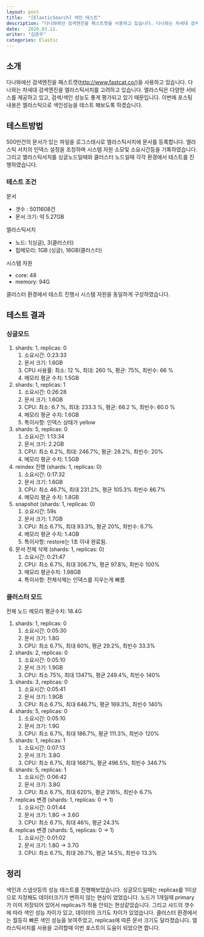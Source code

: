 ```yaml
---
layout: post
title:  "[ElasticSearch] 색인 테스트"
description: "다나와에선 검색엔진을 패스트캣을 사용하고 있습니다. 다나와는 차세대 검색엔진을 엘라스틱서치를 고려하고 있습니다. 엘라스틱은 다양한 서비스를 제공하고 있고, 검색/색인 성능도 좋게 평가되고 있기 때문입니다. 이번에 포스팅 내용은 엘라스틱으로 색인성능을 테스트 해보도록 하겠습니다."
date:   2020.03.11.
writer: "김준우"
categories: Elastic
---
```


## 소개

다나와에선 검색엔진을 패스트캣(http://www.fastcat.co/)을 사용하고 있습니다. 다나와는 차세대 검색엔진을 엘라스틱서치를 고려하고 있습니다. 엘라스틱은 다양한 서비스를 제공하고 있고, 검색/색인 성능도 좋게 평가되고 있기 때문입니다. 이번에 포스팅 내용은 엘라스틱으로 색인성능을 테스트 해보도록 하겠습니다.

## 테스트방법

500만건의 문서가 있는 파일을 로그스태시로 엘라스틱서치에 문서를 등록합니다.  엘라스틱 서치의 인덱스 설정을 조정하며 시스템 자원 소모및 소요시간등을 기록하였습니다. 그리고 엘라스틱서치를 싱글노드일때와  클러스터 노드일때 각각 환경에서 테스트를 진행하였습니다.

### 테스트 조건

문서

- 갯수 : 5011608건
- 문서 크기: 약 5.27GB

엘라스틱서치 

- 노드: 1(싱글), 3(클러스터)
- 힙메모리: 1GB (싱글), 16GB(클러스터)

시스템 자원 

- core:  48
- memory: 94G

클러스터 환경에서 테스트 진행시 시스템 자원을 동일하게 구성하였습니다.

## 테스트 결과

### 싱글모드

1. shards: 1, replicas: 0
    1. 소요시간:  0:23:33
    2. 문서 크기: 1.6GB
    3. CPU 사용률: 최소: 12 %, 최대: 260 %, 평균: 75%, 최빈수: 66 %
    4. 메모리 평균 수치: 1.5GB 
2. shards: 1, replicas: 1
    1. 소요시간:  0:26:28
    2. 문서 크기: 1.6GB
    3. CPU: 최소: 6.7 %, 최대: 233.3 %, 평균: 66.2 %, 최빈수: 60.0 %
    4. 메모리 평균 수치: 1.6GB
    5. 특이사항: 인덱스 상태가 yellow
3. shards: 5, replicas: 0
    1. 소요시간: 1:13:34
    2. 문서 크기: 2.2GB
    3. CPU: 최소 6.2%, 최대: 246.7%, 평균: 28.2%, 최빈수: 20%
    4. 메모리 평균 수치: 1.5GB
4. reindex 진행 (shards: 1, replicas: 0)
    1. 소요시간: 0:17:32
    2. 문서 크기: 1.6GB
    3. CPU: 최소 46.7%, 최대 231.2%, 평균 105.3% 최빈수 86.7% 
    4. 메모리 평균 수치:  1.8GB
5. snapshot (shards: 1, replicas: 0)
    1. 소요시간: 59s
    2. 문서 크기: 1.7GB
    3. CPU: 최소 6.7%, 최대 93.3%, 평균 20%, 최빈수: 6.7%
    4. 메모리 평균 수치: 1.4GB
    5. 특이사항: restore는 1초 이내 완료됨. 
6. 문서 전체 삭제 (shards: 1, replicas: 0)
    1. 소요시간: 0:21:47
    2. CPU: 최소 6.7%, 최대 306.7%, 평균 97.8%, 최빈수 100%
    3. 메모리 평균수치: 1.98GB
    4. 특이사항: 전체삭제는 인덱스를 지우는게 빠름

### 클러스터 모드

전체 노드 메모리 평균수치: 18.4G

1. shards: 1, replicas: 0
    1. 소요시간:  0:05:30
    2. 문서 크기: 1.8G
    3. CPU: 최소 6.7%, 최대 60%, 평균 29.2%, 최빈수 33.3%
2. shards: 2, replicas: 0
    1. 소요시간:  0:05:10
    2. 문서 크기: 1.9GB
    3. CPU: 최소 75%, 최대 1347%, 평균 249.4%, 최빈수 140%
3. shards: 3, replicas: 0
    1. 소요시간:  0:05:41
    2. 문서 크기: 1.9GB
    3. CPU: 최소 6.7%, 최대 646.7%, 평균 169.3%, 최빈수 140%
4. shards: 5, replicas: 0
    1. 소요시간: 0:05:10
    2. 문서 크기: 1.9G
    3. CPU: 최소 6.7%, 최대 186.7%, 평균 111.3%, 최빈수 120%
5. shards: 1, replicas: 1
    1. 소요시간: 0:07:13
    2. 문서 크기: 3.8G
    3. CPU: 최소 6.7%, 최대 1687%, 평균 496.5%, 최빈수 346.7%
6. shards: 5, replicas: 1
    1. 소요시간: 0:06:42
    2. 문서 크기: 3.8G
    3. CPU: 최소 6.7%, 최대 620%, 평균 216%, 최빈수 6.7%
7. replicas 변경 (shards: 1, replicas: 0 → 1)
    1. 소요시간: 0:01:44
    2. 문서 크기: 1.8G → 3.6G
    3. CPU: 최소 6.7%, 최대 46%, 평균 24.3%
8. replicas 변경 (shards: 5, replicas: 0 → 1)
    1. 소요시간: 0:01:02
    2. 문서 크기: 1.8G → 3.7G
    3. CPU: 최소 6.7%, 최대 26.7%, 평균 14.5%, 최빈수 13.3%

## 정리

색인과 스냅샷등의 성능 테스트를 진행해보았습니다.  싱글모드일때는 replicas를 1이상으로 지정해도 데이터크기가 변하지 않는 현상이 었었습니다. 노드가 1개일때 primary가 이미 저장되어 있어서  replicas가 적용 안되는 현상같았습니다. 그리고 샤드의 갯수에 따라 색인 성능 차이가 있고, 데이터의 크기도 차이가 있었습니다. 클러스터 환경에서는 월등히 빠른 색인 성능을 보여주었고, replicas에 따른 문서 크기도 달라졌습니다. 엘라스틱서치를 사용을 고려할때 이번 포스트이 도움이 되었으면 합니다.